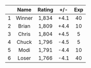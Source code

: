 | |Name|Rating|+/-|Exp|
|-|:--:|:----:|:-:|:-:|
|1|Winner|1,834|+4.1|40|
|2|Brian|1,809|+4.4|10|
|3|Chris|1,804|+4.5|5|
|4|Chuck|1,796|-4.5|5|
|5|Modi|1,791|-4.4|10|
|6|Loser|1,766|-4.1|40|
